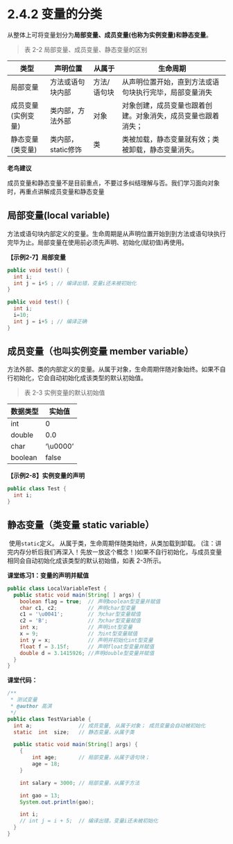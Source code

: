 # 2.4.2 变量的分类

​		从整体上可将变量划分为**局部变量、成员变量(也称为实例变量)和静态变量**。

> 表 2-2 局部变量、成员变量、静态变量的区别

| 类型               | 声明位置           | 从属于      | 生命周期                                                     |
| ------------------ | ------------------ | ----------- | ------------------------------------------------------------ |
| 局部变量           | 方法或语句块内部   | 方法/语句块 | 从声明位置开始，直到方法或语句块执行完毕，局部变量消失       |
| 成员变量(实例变量) | 类内部，方法外部   | 对象        | 对象创建，成员变量也跟着创建。对象消失，成员变量也跟着消失； |
| 静态变量(类变量)   | 类内部，static修饰 | 类          | 类被加载，静态变量就有效；类被卸载，静态变量消失。           |

**老鸟建议**

​		成员变量和静态变量不是目前重点，不要过多纠结理解与否。我们学习面向对象时，再重点讲解成员变量和静态变量



## 局部变量(local  variable)

​		方法或语句块内部定义的变量。生命周期是从声明位置开始到到方法或语句块执行完毕为止。局部变量在使用前必须先声明、初始化(赋初值)再使用。

**【示例2-7】局部变量**

```java
public void test() {
  int i;
  int j = i+5 ; // 编译出错，变量i还未被初始化
}

public void test() {
  int i;
  i=10;
  int j = i+5 ; // 编译正确
}
```

## 成员变量（也叫实例变量  member variable）

​		方法外部、类的内部定义的变量。从属于对象，生命周期伴随对象始终。如果不自行初始化，它会自动初始化成该类型的默认初始值。

> 表 2-3 实例变量的默认初始值

| 数据类型 | 实始值   |
| -------- | -------- |
| int      | 0        |
| double   | 0.0      |
| char     | ‘\u0000’ |
| boolean  | false    |

**【示例2-8】实例变量的声明**

```java
public class Test {
  int i;
}
```

## 静态变量（类变量 static variable）

​		使用`static`定义。 从属于类，生命周期伴随类始终，从类加载到卸载。 (注：讲完内存分析后我们再深入！先放一放这个概念！)如果不自行初始化，与成员变量相同会自动初始化成该类型的默认初始值，如表 2-3所示。

**课堂练习1：变量的声明并赋值**

```java
public class LocalVariableTest {
  public static void main(String[ ] args) {
    boolean flag = true;  // 声明boolean型变量并赋值
    char c1, c2;          // 声明char型变量
    c1 = '\u0041';        // 为char型变量赋值
    c2 = 'B';             // 为char型变量赋值
    int x;                // 声明int型变量
    x = 9;                // 为int型变量赋值
    int y = x;            // 声明并初始化int型变量
    float f = 3.15f;      // 声明float型变量并赋值
    double d = 3.1415926; //声明double型变量并赋值
  }
}
```

**课堂代码：**

```java
/**
 * 测试变量
 * @author 高淇
 */
public class TestVariable {
  int a;               // 成员变量, 从属于对象； 成员变量会自动被初始化
  static  int  size;   // 静态变量，从属于类

  public static void main(String[] args) {
    {
        int age;       // 局部变量，从属于语句块；
        age = 18;
    }

    int salary = 3000; // 局部变量，从属于方法

    int gao = 13;
    System.out.println(gao);

    int i;
    // int j = i + 5;  // 编译出错，变量i还未被初始化
  }
}
```
